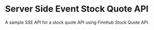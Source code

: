 # Server Side Event Stock Quote API

A sample SSE API for a stock quote API using Finnhub Stock Quote API.
